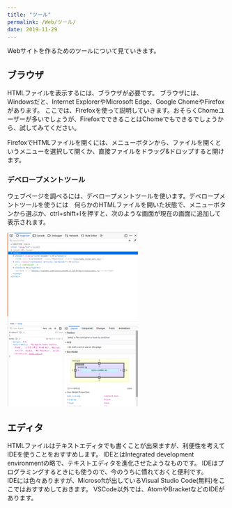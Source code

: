 ```yaml
---
title: "ツール"
permalink: /Web/ツール/
date: 2019-11-29
---
```

Webサイトを作るためのツールについて見ていきます。
## ブラウザ
HTMLファイルを表示するには、ブラウザが必要です。
ブラウザには、Windowsだと、Internet ExplorerやMicrosoft Edge、Google ChomeやFirefoxがあります。
ここでは、Firefoxを使って説明していきます。おそらくChomeユーザーが多いでしょうが、FirefoxでできることはChomeでもできるでしょうから、試してみてください。

FirefoxでHTMLファイルを開くには、メニューボタンから、ファイルを開くというメニューを選択して開くか、直接ファイルをドラッグ&ドロップすると開けます。

### デベロープメントツール
ウェブページを調べるには、デベロープメントツールを使います。デベロープメントツールを使うには　何らかのHTMLファイルを開いた状態で、メニューボタンから選ぶか、ctrl+shift+Iを押すと、次のような画面が現在の画面に追加して表示されます。 

<img src="../VSCode/web_development_tool.png" width="300" height="400">  

## エディタ
HTMLファイルはテキストエディタでも書くことが出来ますが、利便性を考えてIDEを使うことをおすすめします。
IDEとはIntegrated development environmentの略で、テキストエディタを進化させたようなものです。
IDEはプログラミングするときにも使うので、今のうちに慣れておくと便利です。  
IDEには色々ありますが、Microsoftが出しているVisual Studio Code(無料)をここではおすすめしておきます。
VSCode以外では、AtomやBracketなどのIDEがあります。